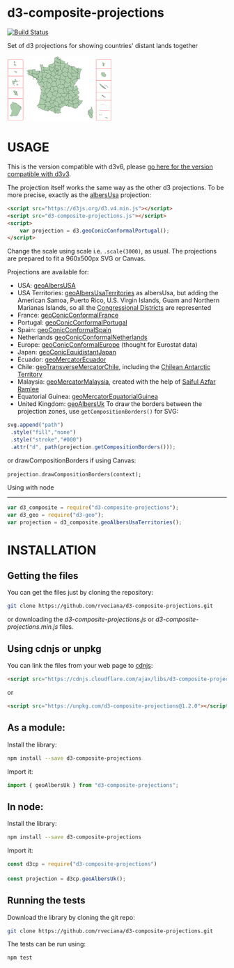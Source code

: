 # d3-composite-projections

[![Build Status](https://travis-ci.org/rveciana/d3-composite-projections.svg?branch=master)](https://travis-ci.org/rveciana/d3-composite-projections)

Set of d3 projections for showing countries' distant lands together

![conicConformalFrance](thumbnail.png "Conic Conformal France example")

# USAGE

This is the version compatible with d3v6, please [go here for the version compatible with d3v3](https://github.com/rveciana/d3-composite-projections/tree/v0.4.0).

The projection itself works the same way as the other d3 projections. To be more precise, exactly as the [albersUsa](https://github.com/mbostock/d3/wiki/Geo-Projections#albersUsa) projection:

```html
<script src="https://d3js.org/d3.v4.min.js"></script>
<script src="d3-composite-projections.js"></script>
<script>
	var projection = d3.geoConicConformalPortugal();
</script>
```

Change the scale using scale i.e. `.scale(3000)`, as usual. The projections are prepared to fit a 960x500px SVG or Canvas.

Projections are available for:

- USA: [geoAlbersUSA](http://bl.ocks.org/rveciana/ee2119324e835e1bad42d0e4c1b9ab0d)
- USA Territories: [geoAlbersUsaTerritories](http://bl.ocks.org/rveciana/5040be82aea528b6f785464f8816690f) as albersUsa, but adding the American Samoa, Puerto Rico, U.S. Virgin Islands, Guam and Northern Marianas Islands, so all the [Congressional Districts](https://en.wikipedia.org/wiki/List_of_districts_of_the_House_of_Representatives_of_Japan) are represented
- France: [geoConicConformalFrance](http://bl.ocks.org/rveciana/0ff189b15449330828605fe4e118a716)
- Portugal: [geoConicConformalPortugal](http://bl.ocks.org/rveciana/ee09a2c3732f3e0d6872d1a7f796a29b)
- Spain: [geoConicConformalSpain](http://bl.ocks.org/rveciana/d635afded8c4eae36ecf61a15bdf0a98)
- Netherlands [geoConicConformalNetherlands](https://observablehq.com/@julesblm/the-netherlands-composite-projection)
- Europe: [geoConicConformalEurope](http://bl.ocks.org/rveciana/ced3109b372039afbcf7278ba3d14250) (thought for Eurostat data)
- Japan: [geoConicEquidistantJapan](http://bl.ocks.org/rveciana/1f5399d8887428ad67665d106ec089d1)
- Ecuador: [geoMercatorEcuador](http://bl.ocks.org/rveciana/306a5202e1facf7a22e08fbb1044f568)
- Chile: [geoTransverseMercatorChile](http://bl.ocks.org/rveciana/3a31865e82f4fab8ac2522545bbc7741), including the [Chilean Antarctic Territory](https://en.wikipedia.org/wiki/Chilean_Antarctic_Territory)
- Malaysia: [geoMercatorMalaysia](http://bl.ocks.org/rveciana/6298dd3e71cf98b6930c06f19b6684a2), created with the help of [Saiful Azfar Ramlee](https://github.com/saifulazfar)
- Equatorial Guinea: [geoMercatorEquatorialGuinea](http://bl.ocks.org/rveciana/4dfc136b8e2707f182aa4591f892f82e)
- United Kingdom: [geoAlbersUk](https://gist.github.com/rveciana/27272a581e975835aaa321ddf816d726)
To draw the borders between the projection zones, use `getCompositionBorders()` for SVG:

```javascript
svg.append("path")
 .style("fill","none")
 .style("stroke","#000")
 .attr("d", path(projection.getCompositionBorders()));
```

or drawCompositionBorders if using Canvas:

`projection.drawCompositionBorders(context);`

Using with node

---

```javascript
var d3_composite = require("d3-composite-projections");
var d3_geo = require("d3-geo");
var projection = d3_composite.geoAlbersUsaTerritories();
```

# INSTALLATION

## Getting the files

You can get the files just by cloning the repository:

```bash
git clone https://github.com/rveciana/d3-composite-projections.git
```

or downloading the _d3-composite-projections.js_ or _d3-composite-projections.min.js_ files.

## Using cdnjs or unpkg

You can link the files from your web page to [cdnjs](https://cdnjs.com/libraries/d3-composite-projections):

```html
<script src="https://cdnjs.cloudflare.com/ajax/libs/d3-composite-projections/1.0.2/d3-composite-projections.min.js"></script>
```

or

```html
<script src="https://unpkg.com/d3-composite-projections@1.2.0"></script>
```

## As a module:

Install the library:

```bash
npm install --save d3-composite-projections
```

Import it:

```javascript
import { geoAlbersUk } from "d3-composite-projections";
```

## In node:

Install the library:

```bash
npm install --save d3-composite-projections
```

Import it:

```javascript
const d3cp = require("d3-composite-projections")

const projection = d3cp.geoAlbersUk();
```

## Running the tests

Download the library by cloning the git repo:

```bash
git clone https://github.com/rveciana/d3-composite-projections.git
```

The tests can be run using:

```bash
npm test
```
